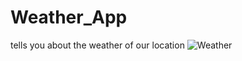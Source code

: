 # Weather_App
tells you about the weather of our location 
![Weather](https://user-images.githubusercontent.com/111181465/205838996-63c35fe2-824a-4cdd-8dfe-f23765e0f62c.gif)

